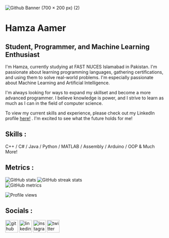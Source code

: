 ![Github Banner (700 × 200 px) (2)](https://user-images.githubusercontent.com/88921596/219441149-94353983-8b1f-4a38-84a4-a6c72387a6f3.gif)

# Hamza Aamer 
## Student, Programmer, and Machine Learning Enthusiast

I'm Hamza, currently studying at FAST NUCES Islamabad in Pakistan. I'm passionate about learning programming languages, gathering certifications, and using them to solve real-world problems. I'm especially passionate about Machine Learning and Artificial Intelligence. 

I'm always looking for ways to expand my skillset and become a more advanced programmer. I believe knowledge is power, and I strive to learn as much as I can in the field of computer science.

To view my current skills and experience, please check out my LinkedIn profile [here!](https://www.linkedin.com/in/hamza-aamer/) . I'm excited to see what the future holds for me!

## Skills :
C++ / C# / Java / Python / MATLAB / Assembly / Arduino / OOP & Much More!

## Metrics :
![GitHub stats](https://github-readme-stats.vercel.app/api?username=hamza-aamer&theme=blue-green)  ![GitHub streak stats](https://streak-stats.demolab.com/?user=hamza-aamer&theme=blue-green)  
![GitHub metrics](https://metrics.lecoq.io/hamza-aamer)  


![Profile views](https://gpvc.arturio.dev/hamza-aamer)  


## Socials :
[<img src='https://cdn.jsdelivr.net/npm/simple-icons@3.0.1/icons/github.svg' alt='github' height='40'>](https://github.com/hamza-aamer)  [<img src='https://cdn.jsdelivr.net/npm/simple-icons@3.0.1/icons/linkedin.svg' alt='linkedin' height='40'>](https://www.linkedin.com/in/hamza-aamer/)  [<img src='https://cdn.jsdelivr.net/npm/simple-icons@3.0.1/icons/instagram.svg' alt='instagram' height='40'>](https://www.instagram.com/sober_hamza/)  [<img src='https://cdn.jsdelivr.net/npm/simple-icons@3.0.1/icons/twitter.svg' alt='twitter' height='40'>](https://twitter.com/hamzaaamer6)  



